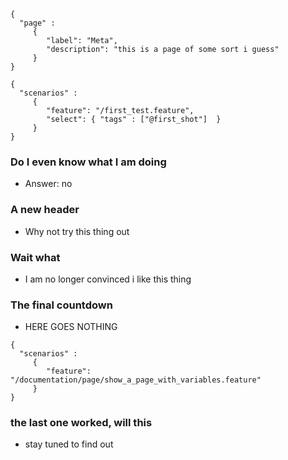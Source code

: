 ```thegardener
{
  "page" :
     {
        "label": "Meta",
        "description": "this is a page of some sort i guess"
     }
}
```

```thegardener
{
  "scenarios" : 
     {
        "feature": "/first_test.feature",
        "select": { "tags" : ["@first_shot"]  }
     }
}
```

### Do I even know what I am doing
- Answer: no

### A new header
- Why not try this thing out

### Wait what
- I am no longer convinced i like this thing

### The final countdown
- HERE GOES NOTHING

```thegardener
{
  "scenarios" : 
     {
        "feature": "/documentation/page/show_a_page_with_variables.feature"
     }
}
```

### the last one worked, will this
- stay tuned to find out